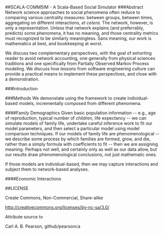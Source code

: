 ##SCALA-COMMSIM - A Scala-Based Social Simulator
###Abstract
Network science approaches to social phenomena often reduce to comparing various centrality
measures: between groups, between times, aggregating on different interactions, *et cetera*.
The network, however, is only a representation.  Unless that network explains
(and preferrably, predicts) some phenomena, it has no meaning, and those centrality metrics
must recognized to be similarly meaningless.  Sans meaning, our work is mathematics at best,
and bookkeeping at worst.

We discuss two complementary perspectives, with the goal of exhorting reader to avoid network
accounting, one generally from physical sciences traditions and one specifically from
Partially Observed Markov Process modeling.  We discuss how lessons from software engineering
culture can provide a practical means to implement these perspectives, and close with a
demonstration.

###Introduction

###Methods
We demonstate using the framework to create individual-based models, incrementally composed
from different phenomena.

####Family Demographics
Given basic population information -- e.g., age of reproduction, typical number of children,
life expectancy -- we can simulate models of family life, undertake careful inference
work to fit our model parameters, and then select a particular model using model comparison
techniques.  If our models of family life are phenomenological -- we describe some
process by which families are formed, grow, and die, rather than a simply formula with
coefficients to fit -- then we are assigning meaning.  Perhaps not well, and certainly only
as well as our data allow, but our results draw phenomenological conclusions, not just
mathematic ones.

If those models are individual-based, then we may capture interactions and subject them to
network-based analyses.

####Economic Interactions

##LICENSE

Create Commons, Non-Commercial, Share-alike

http://creativecommons.org/licenses/by-nc-sa/3.0/

Attribute source to 

Carl A. B. Pearson, github/pearsonca
